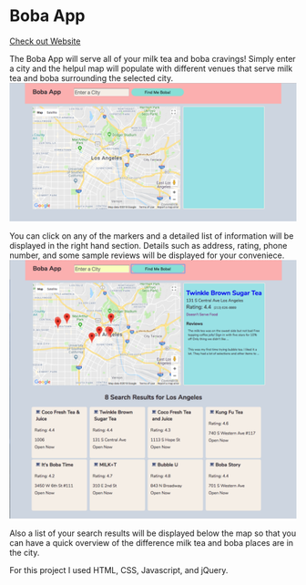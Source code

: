 <h1>Boba App</h1>

<a href="https://khriskempis.github.io/bobaApp/">Check out Website</a>

The Boba App will serve all of your milk tea and boba cravings! Simply enter a city and the helpul map will populate with different venues that serve milk tea and boba surrounding the selected city. 
<img src="./BobaAppHomePage.png"><br>

You can click on any of the markers and a detailed list of information will be displayed in the right hand section. Details such as address, rating, phone number, and some sample reviews will be displayed for your conveniece.
<img src="./BobaAppSearch.png"><br>

Also a list of your search results will be displayed below the map so that you can have a quick overview of the difference milk tea and boba places are in the city. 

For this project I used HTML, CSS, Javascript, and jQuery.
